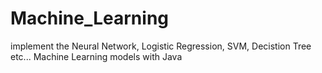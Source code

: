 # Machine_Learning
implement the Neural Network, Logistic Regression, SVM, Decistion Tree etc... Machine Learning models with Java

